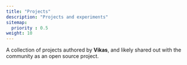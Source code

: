 ```yaml
---
title: "Projects"
description: "Projects and experiments"
sitemap:
  priority : 0.5
weight: 10
---
```

<p>A collection of projects authored by <b>Vikas</b>, and likely shared out with the community as an open source project.</p>
